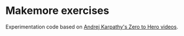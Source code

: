 # Makemore exercises

Experimentation code based on [Andrej Karpathy's Zero to Hero videos](https://www.youtube.com/playlist?list=PLAqhIrjkxbuWI23v9cThsA9GvCAUhRvKZ).
